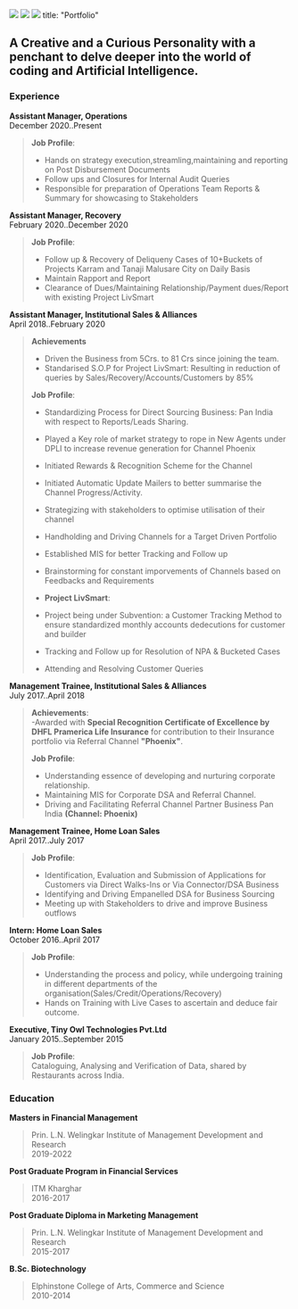 <meta http-equiv='cache-control' content='no-cache'> 
<meta http-equiv='expires' content='0'> 
<meta http-equiv='pragma' content='no-cache'>

<nav>
<a href="mailto:gautamwalve@gmail.com?"><img src="https://img.shields.io/badge/gmail-%23DD0031.svg?&style=for-the-badge&logo=gmail&logoColor=white"/></a>
<a href="https://www.linkedin.com/in/gautamwalve/"><img src="https://img.shields.io/badge/-LinkedIn-blue?&style=for-the-badge&logo=LinkedIn&logoColor=white"/></a>
<a href ="https://github.com/AasuraA/Aasuraa.github.io/raw/main/Gautam%20Walve__Resume_py%20.pdf"><img src ="https://img.shields.io/badge/-Download-green?&style=for-the-badge&logo=Resume&logoColor=white"/></a>
title: "Portfolio"
</nav>

## A Creative and a Curious Personality with a penchant to delve deeper into the world of coding and Artificial Intelligence.

### Experience
**Assistant Manager, Operations**<br>
December 2020..Present <br>
> **Job Profile**:<br> 
>- Hands on strategy execution,streamling,maintaining and reporting on Post Disbursement Documents
>- Follow ups and Closures for Internal Audit Queries
>- Responsible for preparation of Operations Team Reports & Summary for showcasing to Stakeholders

**Assistant Manager, Recovery**<br>
February 2020..December 2020<br>
> **Job Profile**:<br>
>- Follow up & Recovery of Deliqueny Cases of 10+Buckets of Projects Karram and Tanaji Malusare City on Daily Basis
>- Maintain Rapport and Report
>- Clearance of Dues/Maintaining Relationship/Payment dues/Report with existing Project LivSmart

**Assistant Manager, Institutional Sales & Alliances**<br>
April 2018..February 2020<br>


> **Achievements**<br>
>- Driven the Business from 5Crs. to 81 Crs since joining the team.
>- Standarised S.O.P for Project LivSmart: Resulting in reduction of queries by Sales/Recovery/Accounts/Customers by 85%<br>
>
> **Job Profile**:<br>
>- Standardizing Process for Direct Sourcing Business: Pan India with respect to Reports/Leads Sharing.
>- Played a Key role of market strategy to rope in New Agents under DPLI to increase revenue generation for Channel Phoenix
>- Initiated Rewards & Recognition Scheme for the Channel
>- Initiated Automatic Update Mailers to better summarise the Channel Progress/Activity.
>- Strategizing with stakeholders to optimise utilisation of their channel
>- Handholding and Driving Channels for a Target Driven Portfolio
>- Established MIS for better Tracking and Follow up
>- Brainstorming for constant imporvements of Channels based on Feedbacks and Requirements<br>
>
>- **Project LivSmart**:<br>
>- Project being under Subvention:  a Customer Tracking Method to ensure standardized monthly accounts dedecutions for customer and builder
>- Tracking and Follow up for Resolution of NPA & Bucketed Cases
>- Attending and Resolving Customer Queries

**Management Trainee, Institutional Sales & Alliances** <br>
July 2017..April 2018<br>

>**Achievements**:<br>
-Awarded with **Special Recognition Certificate of Excellence by DHFL Pramerica Life Insurance** for contribution to their Insurance portfolio via Referral Channel **"Phoenix"**. <br>
>
> **Job Profile**:<br>
>- Understanding essence of developing and nurturing corporate relationship.
>- Maintaining MIS for Corporate DSA and Referral Channel.
>- Driving and Facilitating Referral Channel Partner Business Pan India **(Channel: Phoenix)**

**Management Trainee, Home Loan Sales**<br>
April 2017..July 2017<br>

> **Job Profile**:<br>
>- Identification, Evaluation and Submission of Applications for Customers via Direct Walks-Ins or Via Connector/DSA Business
>- Identifying and Driving Empanelled DSA for Business Sourcing 
>- Meeting up with Stakeholders to drive and improve Business outflows

**Intern: Home Loan Sales**<br>
October 2016..April 2017<br>

> **Job Profile**:<br>
>- Understanding the process and policy, while undergoing training in different departments of the organisation(Sales/Credit/Operations/Recovery)
>- Hands on Training with Live Cases to ascertain and deduce fair outcome.

**Executive, Tiny Owl Technologies Pvt.Ltd**<br>
January 2015..September 2015<br>

> **Job Profile**:<br>
> Cataloguing, Analysing and Verification of Data, shared by Restaurants across India.


### Education

**Masters in Financial Management**<br>
>Prin. L.N. Welingkar Institute of Management Development and Research<br>
>2019-2022<br>

**Post Graduate Program in Financial Services**<br>
>ITM Kharghar<br>
>2016-2017<br>

**Post Graduate Diploma in Marketing Management**<br>
>Prin. L.N. Welingkar Institute of Management Development and Research<br>
>2015-2017<br>

**B.Sc. Biotechnology**<br>
>Elphinstone College of Arts, Commerce and Science<br>
>2010-2014<br>
